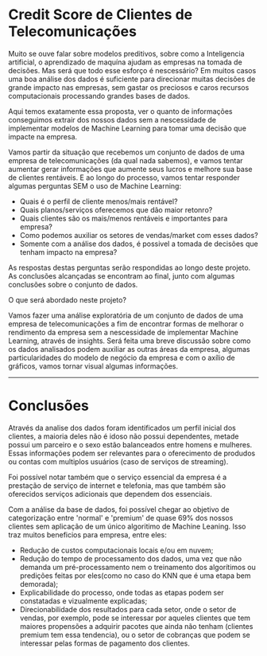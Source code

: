# Credit Score de Clientes de Telecomunicações


 Muito se ouve falar sobre modelos preditivos, sobre como a Inteligencia artificial, o aprendizado de maquína ajudam as empresas na tomada de decisões. Mas será que todo esse esforço é nescessário? Em muitos casos uma boa análise dos dados é suficiente para direcionar muitas decisões de grande impacto nas empresas, sem gastar os preciosos e caros recursos computacionais processando grandes bases de dados.

Aqui temos exatamente essa proposta, ver o quanto de informações conseguimos extrair dos nossos dados sem a nescessidade de implementar modelos de Machine Learning para tomar uma decisão que impacte na empresa.

Vamos partir da situação que recebemos um conjunto de dados de uma empresa de telecomunicações (da qual nada sabemos), e vamos tentar aumentar gerar informações que aumente seus lucros e melhore sua base de clientes rentáveis. E ao longo do processo, vamos tentar responder algumas perguntas SEM o uso de Machine Learning:

   - Quais é o perfil de cliente menos/mais rentável?
   - Quais planos/serviços oferecemos que dão maior retonro?
   - Quais clientes são os mais/menos rentáveis e importantes para empresa?
   - Como podemos auxiliar os setores de vendas/market com esses dados?
   - Somente com a análise dos dados, é possivel a tomada de decisões que tenham impacto na empresa?

As respostas destas perguntas serão respondidas ao longo deste projeto. As conclusões alcançadas se encontram ao final, junto com algumas conclusões sobre o conjunto de dados.

O que será abordado neste projeto?

Vamos fazer uma análise exploratória de um conjunto de dados de uma empresa de telecomunicações a fim de encontrar formas de melhorar o rendimento da empresa sem a nescessidade de implementar Machine Learning, através de insights. Será feita uma breve discussão sobre como os dados analisados podem auxiliar as outras áreas da empresa, algumas particularidades do modelo de negócio da empresa e com o axílio de gráficos, vamos tornar visual algumas informações.

---

# Conclusões

Através da analise dos dados foram identificados um perfil inicial dos clientes, a maioria deles não é idoso não possui dependentes, metade possui um parceiro e o sexo estão balanceados entre homens e mulheres. Essas informações podem ser relevantes para o oferecimento de produdos ou contas com multiplos usuários (caso de serviços de streaming).

Foi possível notar também que o serviço essencial da empresa é a prestação de serviço de internet e telefonia, mas que também são oferecidos serviços adicionais que dependem dos essenciais.

Com a análise da base de dados, foi possível chegar ao objetivo de categorização entre 'normal' e 'premium' de quase 69% dos nossos clientes sem aplicação de um único algoritimo de Machine Leaning. Isso traz muitos beneficios para empresa, entre eles:

   * Redução de custos computacionais locais e/ou em nuvem;
   * Redução do tempo de processamento dos dados, uma vez que não demanda um pré-processamento nem o treinamento dos algorítimos ou predições feitas por eles(como no caso do KNN que é uma etapa bem demorada);
   * Explicabilidade do processo, onde todas as etapas podem ser constatadas e vizualmente explicadas;
   * Direcionabilidade dos resultados para cada setor, onde o setor de vendas, por exemplo, pode se interessar por aqueles clientes que tem maiores propensões a adquirir pacotes que ainda não tenham (clientes premium tem essa tendencia), ou o setor de cobranças que podem se interessar pelas formas de pagamento dos clientes.
